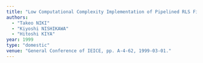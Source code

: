 ```yaml
---
title: "Low Computational Complexity Implementation of Pipelined RLS Filters"
authors:
  - "Takeo NIKI"
  - "Kiyoshi NISHIKAWA"
  - "Hitoshi KIYA"
year: 1999
type: "domestic"
venue: "General Conference of IEICE, pp. A-4-62, 1999-03-01."
---
```

